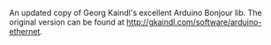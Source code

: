 An updated copy of Georg Kaindl's excellent Arduino Bonjour lib. The original version can be found at http://gkaindl.com/software/arduino-ethernet.
